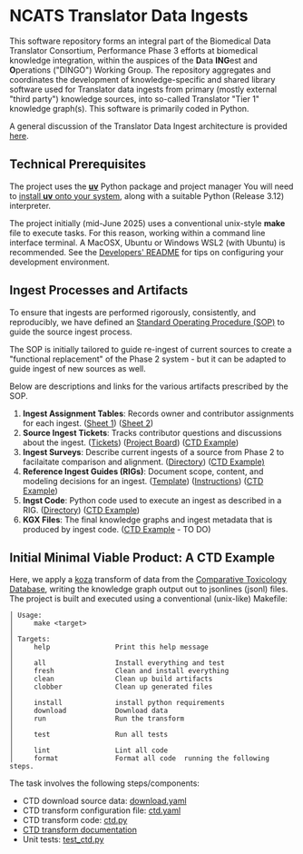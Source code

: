 # NCATS Translator Data Ingests

This software repository forms an integral part of the Biomedical Data Translator Consortium, Performance Phase 3 efforts at biomedical knowledge integration, within the auspices of the **D**ata **ING**est and **O**perations ("DINGO") Working Group.
The repository aggregates and coordinates the development of knowledge-specific and shared library software used for Translator data ingests from primary (mostly external "third party") knowledge sources, into so-called Translator "Tier 1" knowledge graph(s). This software is primarily coded in Python.

A general discussion of the Translator Data Ingest architecture is provided [here](https://docs.google.com/presentation/d/11RaXtVAPX_i6MpD1XG2zQMwi81UxEXJuL5cu6FpcyHU).

## Technical Prerequisites

The project uses the [**uv**](https://docs.astral.sh/uv/) Python package and project manager You will need to [install **uv** onto your system](https://docs.astral.sh/uv/getting-started/installation/), along with a suitable Python (Release 3.12) interpreter.

The project initially (mid-June 2025) uses a conventional unix-style **make** file to execute tasks. For this reason, working within a command line interface terminal.  A MacOSX, Ubuntu or Windows WSL2 (with Ubuntu) is recommended. See the [Developers' README](DEVELOPERS_README.md) for tips on configuring your development environment.

## Ingest Processes and Artifacts
To ensure that ingests are performed rigorously, consistently, and reproducibly, we have defined an [Standard Operating Procedure (SOP)](https://github.com/NCATSTranslator/translator-ingests/blob/main/source-ingest-sop.md) to guide the source ingest process.  

The SOP is initially tailored to guide re-ingest of current sources to create a "functional replacement" of the Phase 2 system - but it can be adapted to guide ingest of new sources as well. 

Below are descriptions and links for the various artifacts prescribed by the SOP. 

1. **Ingest Assignment Tables**: Records owner and contributor assignments for each ingest. ([Sheet 1](https://docs.google.com/spreadsheets/d/1nbhTsEb-FicBz1w69pnwCyyebq_2L8RNTLnIkGYp1co/edit?gid=506291936#gid=506291936)) ([Sheet 2](https://docs.google.com/spreadsheets/d/1nbhTsEb-FicBz1w69pnwCyyebq_2L8RNTLnIkGYp1co/edit?gid=1969427496#gid=1969427496)) 
2. **Source Ingest Tickets**: Tracks contributor questions and discussions about the ingest. ([Tickets](https://github.com/NCATSTranslator/Data-Ingest-Coordination-Working-Group/issues?q=state%3Aopen%20label%3A%22source%20ingest%22)) ([Project Board](https://github.com/orgs/NCATSTranslator/projects/33/views/1?layout=board)) ([CTD Example](https://github.com/NCATSTranslator/Data-Ingest-Coordination-Working-Group/issues?q=state%3Aopen%20label%3A%22source%20ingest%22))
3. **Ingest Surveys**: Describe current ingests of a source from Phase 2 to facilaitate comparison and alignment. ([Directory](https://drive.google.com/drive/folders/1temEMKNvfMXKkC-6G4ssXG06JXYXY4gT)) ([CTD Example)](https://docs.google.com/spreadsheets/d/1R9z-vywupNrD_3ywuOt_sntcTrNlGmhiUWDXUdkPVpM/edit?gid=0#gid=0)
4. **Reference Ingest Guides (RIGs)**: Document scope, content, and modeling decisions for an ingest. ([Template](https://github.com/NCATSTranslator/translator-ingests/blob/main/src/translator_ingest/ingests/_ingest_template/rig-template.md)) ([Instructions](https://github.com/NCATSTranslator/translator-ingests/blob/main/src/translator_ingest/ingests/rig-instructions.md)) ([CTD Example](https://github.com/NCATSTranslator/translator-ingests/blob/main/src/translator_ingest/ingests/ctd/rig.md))
5. **Ingst Code**: Python code used to execute an ingest as described in a RIG. ([Directory](https://github.com/NCATSTranslator/translator-ingests/tree/main/src/translator_ingest/ingests)) ([CTD Example](https://github.com/NCATSTranslator/translator-ingests/blob/main/src/translator_ingest/ingests/ctd/ctd.py))
6. **KGX Files**: The final knowledge graphs and ingest metadata that is produced by ingest code. ([CTD Example]() - TO DO)


## Initial Minimal Viable Product: A CTD Example

Here, we apply a [koza](https://koza.monarchinitiative.org/) transform of data from the [Comparative Toxicology Database](https://ctdbase.org/), writing the knowledge graph output out to jsonlines (jsonl) files. The project is built and executed using a conventional (unix-like) Makefile:

    │ Usage:
    │     make <target>
    │
    │ Targets:
    │     help                Print this help message
    │ 
    │     all                 Install everything and test
    │     fresh               Clean and install everything
    │     clean               Clean up build artifacts
    │     clobber             Clean up generated files
    │
    │     install             install python requirements
    │     download            Download data
    │     run                 Run the transform
    │
    │     test                Run all tests
    │
    │     lint                Lint all code
    │     format              Format all code  running the following steps.

The task involves the following steps/components:

- CTD download source data: [download.yaml](./src/translator_ingest/ingests/ctd/download.yaml)
- CTD transform configuration file: [ctd.yaml](./src/translator_ingest/ingests/ctd/ctd.yaml)
- CTD transform code: [ctd.py](./src/translator_ingest/ingests/ctd/ctd.py)
- [CTD transform documentation](./src/translator_ingest/ingests/ctd/README.md)
- Unit tests: [test_ctd.py](./tests/unit/ctd/test_ctd.py)
